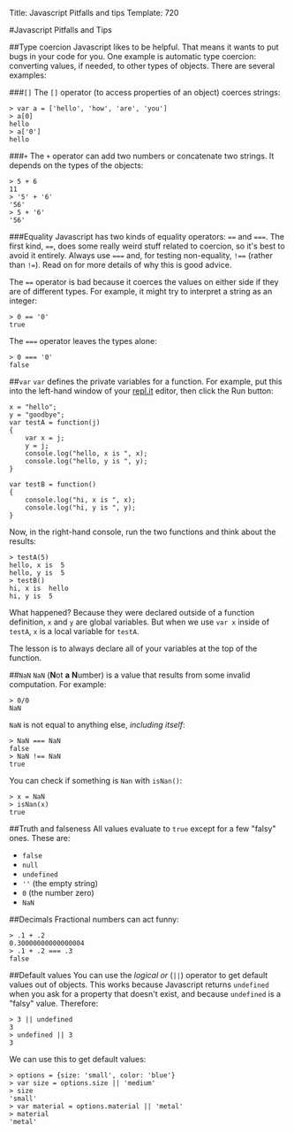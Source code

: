 Title: Javascript Pitfalls and tips
Template: 720

#Javascript Pitfalls and Tips

##Type coercion
Javascript likes to be helpful. That means it wants to put bugs in
your code for you. One example is automatic type coercion: converting
values, if needed, to other types of objects. There are several
examples:

###`[]`
The `[]` operator (to access properties of an object) coerces strings:

```.javascript
> var a = ['hello', 'how', 'are', 'you']
> a[0]
hello
> a['0']
hello
```

###`+`
The `+` operator can add two numbers or concatenate two strings. It
depends on the types of the objects:

```.javascript
> 5 + 6
11
> '5' + '6'
'56'
> 5 + '6'
'56'
```


###Equality
Javascript has two kinds of equality operators: `==` and `===`. The
first kind, `==`, does some really weird stuff related to coercion, so
it's best to avoid it entirely. Always use `===` and, for testing
non-equality, `!==` (rather than `!=`). Read on for more details of
why this is good advice.

The `==` operator is bad because it coerces the values on either
side if they are of different types. For example, it might try to
interpret a string as an integer:

```.javascript
> 0 == '0'
true
```

The `===` operator leaves the types alone:

```.javascript
> 0 === '0'
false
```

##`var`
`var` defines the private variables for a function. For example, put
this into the left-hand window of your [repl.it](http://repl.it)
editor, then click the Run button:

```.javascript
x = "hello";
y = "goodbye";
var testA = function(j)
{
    var x = j;
    y = j;
    console.log("hello, x is ", x);
    console.log("hello, y is ", y);
}

var testB = function()
{
    console.log("hi, x is ", x);
    console.log("hi, y is ", y);
}
```

Now, in the right-hand console, run the two functions and think about
the results:

```.javascript
> testA(5)
hello, x is  5
hello, y is  5
> testB()
hi, x is  hello
hi, y is  5
```

What happened? Because they were declared outside of a function
definition, `x` and `y` are global variables. But when we use `var x`
inside of `testA`, `x` is a local variable for `testA`.

The lesson is to always declare all of your variables at the top of
the function.

##`NaN`
`NaN` (**N**ot **a** **N**umber) is a value that results from some invalid
computation. For example:

```.javascript
> 0/0
NaN
```

`NaN` is not equal to anything else, _including itself_:

```.javascript
> NaN === NaN
false
> NaN !== NaN
true
```

You can check if something is `Nan` with `isNan()`:

```.javascript
> x = NaN
> isNan(x)
true
```

##Truth and falseness
All values evaluate to `true` except for a few "falsy" ones. These
are:

- `false`
- `null`
- `undefined`
- `''` (the empty string)
- `0` (the number zero)
- `NaN`


##Decimals
Fractional numbers can act funny:

```.javascript
> .1 + .2
0.30000000000000004
> .1 + .2 === .3
false
```

##Default values
You can use the _logical or_ (`||`) operator to get default values out
of objects.  This works because Javascript returns `undefined` when
you ask for a property that doesn't exist, and because `undefined` is
a "falsy" value. Therefore:

```.javascript
> 3 || undefined
3
> undefined || 3
3
```

We can use this to get default values:

```.javascript
> options = {size: 'small', color: 'blue'}
> var size = options.size || 'medium'
> size
'small'
> var material = options.material || 'metal'
> material
'metal'
```

